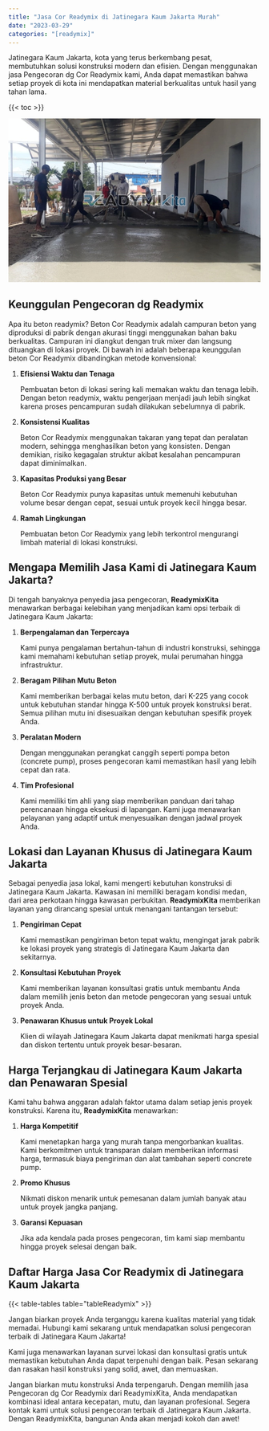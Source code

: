 ```yaml
---
title: "Jasa Cor Readymix di Jatinegara Kaum Jakarta Murah"
date: "2023-03-29"
categories: "[readymix]"
---
```


Jatinegara Kaum Jakarta, kota yang terus berkembang pesat, membutuhkan solusi konstruksi modern dan efisien. Dengan menggunakan jasa Pengecoran dg Cor Readymix kami, Anda dapat memastikan bahwa setiap proyek di kota ini mendapatkan material berkualitas untuk hasil yang tahan lama.

{{< toc >}}

![Jasa Cor Readymix di Jatinegara Kaum Jakarta Murah](/images/readymix/cor-readymix-05.jpg)

## Keunggulan Pengecoran dg Readymix

Apa itu beton readymix? Beton Cor Readymix adalah campuran beton yang diproduksi di pabrik dengan akurasi tinggi menggunakan bahan baku berkualitas. Campuran ini diangkut dengan truk mixer dan langsung dituangkan di lokasi proyek. Di bawah ini adalah beberapa keunggulan beton Cor Readymix dibandingkan metode konvensional:

1. **Efisiensi Waktu dan Tenaga**

   Pembuatan beton di lokasi sering kali memakan waktu dan tenaga lebih. Dengan beton readymix, waktu pengerjaan menjadi jauh lebih singkat karena proses pencampuran sudah dilakukan sebelumnya di pabrik.

2. **Konsistensi Kualitas**

   Beton Cor Readymix menggunakan takaran yang tepat dan peralatan modern, sehingga menghasilkan beton yang konsisten. Dengan demikian, risiko kegagalan struktur akibat kesalahan pencampuran dapat diminimalkan.

3. **Kapasitas Produksi yang Besar**

   Beton Cor Readymix punya kapasitas untuk memenuhi kebutuhan volume besar dengan cepat, sesuai untuk proyek kecil hingga besar.

4. **Ramah Lingkungan**

   Pembuatan beton Cor Readymix yang lebih terkontrol mengurangi limbah material di lokasi konstruksi.

## Mengapa Memilih Jasa Kami di Jatinegara Kaum Jakarta?

Di tengah banyaknya penyedia jasa pengecoran, **ReadymixKita** menawarkan berbagai kelebihan yang menjadikan kami opsi terbaik di Jatinegara Kaum Jakarta:

1. **Berpengalaman dan Terpercaya**

   Kami punya pengalaman bertahun-tahun di industri konstruksi, sehingga kami memahami kebutuhan setiap proyek, mulai perumahan hingga infrastruktur.

2. **Beragam Pilihan Mutu Beton**

   Kami memberikan berbagai kelas mutu beton, dari K-225 yang cocok untuk kebutuhan standar hingga K-500 untuk proyek konstruksi berat. Semua pilihan mutu ini disesuaikan dengan kebutuhan spesifik proyek Anda.

3. **Peralatan Modern**

   Dengan menggunakan perangkat canggih seperti pompa beton (concrete pump), proses pengecoran kami memastikan hasil yang lebih cepat dan rata.

4. **Tim Profesional**

   Kami memiliki tim ahli yang siap memberikan panduan dari tahap perencanaan hingga eksekusi di lapangan. Kami juga menawarkan pelayanan yang adaptif untuk menyesuaikan dengan jadwal proyek Anda.

## Lokasi dan Layanan Khusus di Jatinegara Kaum Jakarta

Sebagai penyedia jasa lokal, kami mengerti kebutuhan konstruksi di Jatinegara Kaum Jakarta. Kawasan ini memiliki beragam kondisi medan, dari area perkotaan hingga kawasan perbukitan. **ReadymixKita** memberikan layanan yang dirancang spesial untuk menangani tantangan tersebut:

1. **Pengiriman Cepat**

   Kami memastikan pengiriman beton tepat waktu, mengingat jarak pabrik ke lokasi proyek yang strategis di Jatinegara Kaum Jakarta dan sekitarnya.

2. **Konsultasi Kebutuhan Proyek**

   Kami memberikan layanan konsultasi gratis untuk membantu Anda dalam memilih jenis beton dan metode pengecoran yang sesuai untuk proyek Anda.

3. **Penawaran Khusus untuk Proyek Lokal**

   Klien di wilayah Jatinegara Kaum Jakarta dapat menikmati harga spesial dan diskon tertentu untuk proyek besar-besaran.

## Harga Terjangkau di Jatinegara Kaum Jakarta dan Penawaran Spesial

Kami tahu bahwa anggaran adalah faktor utama dalam setiap jenis proyek konstruksi. Karena itu, **ReadymixKita** menawarkan:

1. **Harga Kompetitif**

   Kami menetapkan harga yang murah tanpa mengorbankan kualitas. Kami berkomitmen untuk transparan dalam memberikan informasi harga, termasuk biaya pengiriman dan alat tambahan seperti concrete pump.

2. **Promo Khusus**

   Nikmati diskon menarik untuk pemesanan dalam jumlah banyak atau untuk proyek jangka panjang.

3. **Garansi Kepuasan**

   Jika ada kendala pada proses pengecoran, tim kami siap membantu hingga proyek selesai dengan baik.

## Daftar Harga Jasa Cor Readymix di Jatinegara Kaum Jakarta

{{< table-tables table="tableReadymix" >}}

Jangan biarkan proyek Anda terganggu karena kualitas material yang tidak memadai. Hubungi kami sekarang untuk mendapatkan solusi pengecoran terbaik di Jatinegara Kaum Jakarta!

Kami juga menawarkan layanan survei lokasi dan konsultasi gratis untuk memastikan kebutuhan Anda dapat terpenuhi dengan baik. Pesan sekarang dan rasakan hasil konstruksi yang solid, awet, dan memuaskan.

Jangan biarkan mutu konstruksi Anda terpengaruh. Dengan memilih jasa Pengecoran dg Cor Readymix dari ReadymixKita, Anda mendapatkan kombinasi ideal antara kecepatan, mutu, dan layanan profesional. Segera kontak kami untuk solusi pengecoran terbaik di Jatinegara Kaum Jakarta. Dengan ReadymixKita, bangunan Anda akan menjadi kokoh dan awet!